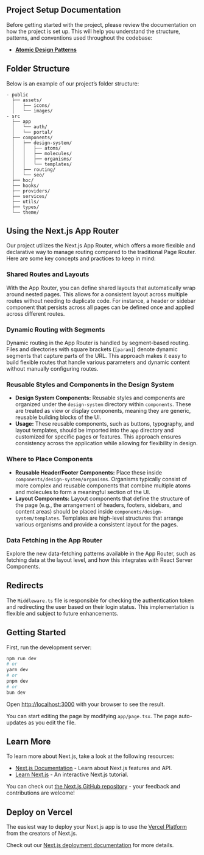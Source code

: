 

## Project Setup Documentation

Before getting started with the project, please review the documentation on how the project is set up. This will help you understand the structure, patterns, and conventions used throughout the codebase:

- **[Atomic Design Patterns](src/components/design-system/DESIGN_SYSTEM_README.md)**

## Folder Structure

Below is an example of our project’s folder structure:

```
- public
  ├── assets/
  │   ├── icons/
  │   └── images/
- src
  ├── app
  │   └── auth/
  │   └── portal/
  ├── components/
  │   ├── design-system/
  │   │   ├── atoms/
  │   │   ├── molecules/
  │   │   ├── organisms/
  │   │   └── templates/
  │   ├── routing/
  │   └── seo/
  ├── hoc/
  ├── hooks/
  ├── providers/
  ├── services/
  ├── utils/
  ├── types/
  └── theme/
```

## Using the Next.js App Router

Our project utilizes the Next.js App Router, which offers a more flexible and declarative way to manage routing compared to the traditional Page Router. Here are some key concepts and practices to keep in mind:

### Shared Routes and Layouts
With the App Router, you can define shared layouts that automatically wrap around nested pages. This allows for a consistent layout across multiple routes without needing to duplicate code. For instance, a header or sidebar component that persists across all pages can be defined once and applied across different routes.

### Dynamic Routing with Segments
Dynamic routing in the App Router is handled by segment-based routing. Files and directories with square brackets (`[param]`) denote dynamic segments that capture parts of the URL. This approach makes it easy to build flexible routes that handle various parameters and dynamic content without manually configuring routes.

### Reusable Styles and Components in the Design System
- **Design System Components:** Reusable styles and components are organized under the `design-system` directory within `components`. These are treated as view or display components, meaning they are generic, reusable building blocks of the UI.
- **Usage:** These reusable components, such as buttons, typography, and layout templates, should be imported into the `app` directory and customized for specific pages or features. This approach ensures consistency across the application while allowing for flexibility in design.


### Where to Place Components
- **Reusable Header/Footer Components:** Place these inside `components/design-system/organisms`. Organisms typically consist of more complex and reusable components that combine multiple atoms and molecules to form a meaningful section of the UI.
- **Layout Components:** Layout components that define the structure of the page (e.g., the arrangement of headers, footers, sidebars, and content areas) should be placed inside `components/design-system/templates`. Templates are high-level structures that arrange various organisms and provide a consistent layout for the pages.

### Data Fetching in the App Router
Explore the new data-fetching patterns available in the App Router, such as fetching data at the layout level, and how this integrates with React Server Components.

## Redirects

The `Middleware.ts` file is responsible for checking the authentication token and redirecting the user based on their login status. This implementation is flexible and subject to future enhancements.

## Getting Started

First, run the development server:

```bash
npm run dev
# or
yarn dev
# or
pnpm dev
# or
bun dev
```

Open [http://localhost:3000](http://localhost:3000) with your browser to see the result.

You can start editing the page by modifying `app/page.tsx`. The page auto-updates as you edit the file.

## Learn More

To learn more about Next.js, take a look at the following resources:

- [Next.js Documentation](https://nextjs.org/docs) - Learn about Next.js features and API.
- [Learn Next.js](https://nextjs.org/learn) - An interactive Next.js tutorial.

You can check out [the Next.js GitHub repository](https://github.com/vercel/next.js/) - your feedback and contributions are welcome!

## Deploy on Vercel

The easiest way to deploy your Next.js app is to use the [Vercel Platform](https://vercel.com/new?utm_medium=default-template&filter=next.js&utm_source=create-next-app&utm_campaign=create-next-app-readme) from the creators of Next.js.

Check out our [Next.js deployment documentation](https://nextjs.org/docs/deployment) for more details.

